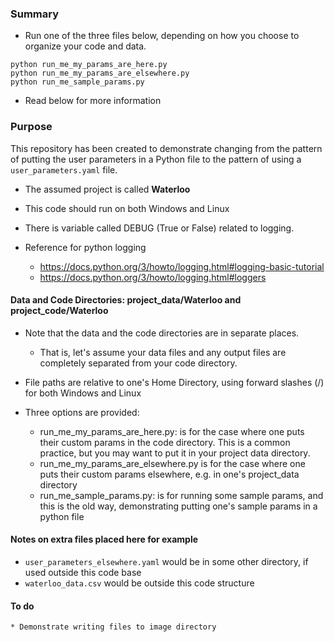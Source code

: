 ### Summary

* Run one of the three files below, depending on how you choose to organize your code and data.
```
python run_me_my_params_are_here.py
python run_me_my_params_are_elsewhere.py
python run_me_sample_params.py
```





* Read below for more information

### Purpose
This repository has been created to demonstrate changing from the pattern of putting the user parameters in a Python file to the pattern of using a `user_parameters.yaml` file.

* The assumed project is called **Waterloo**
* This code should run on both Windows and Linux
* There is variable called DEBUG (True or False) related to logging.
* Reference for python logging

    * https://docs.python.org/3/howto/logging.html#logging-basic-tutorial
    * https://docs.python.org/3/howto/logging.html#loggers 

#### Data and Code Directories: project_data/Waterloo and project_code/Waterloo
* Note that the data and the code directories are in separate places.

    * That is, let's assume your data files and any output files are completely separated from your code directory.

* File paths are relative to one's Home Directory, using forward slashes (/) for both Windows and Linux
* Three options are provided:

    * run_me_my_params_are_here.py: is for the case where one puts their custom params in the code directory. This is a common practice, but you may want to put it in your project data directory.
    * run_me_my_params_are_elsewhere.py is for the case where one puts their custom params elsewhere, e.g. in one's project_data directory
    * run_me_sample_params.py: is for running some sample params, and this is the old way, demonstrating putting one's sample params in a python file

#### Notes on extra files placed here for example

* `user_parameters_elsewhere.yaml` would be in some other directory, if used outside this code base
* `waterloo_data.csv` would be outside this code structure

#### To do

    * Demonstrate writing files to image directory
